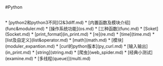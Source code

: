 #Python 

<br>
* 
[python2和python3不同](2&3diff.md)
* 
[内置函数及模块介绍](func&moduler.md)
* 
[操作系统功能](os.md)
* 
[三种函数](func.md)
* 
[Soket](Socket.md)
* 
[print_format](in_print.md)
* 
[re](re.md)
* 
[time](time.md)
* 
[list及自定义](list&operator.md)
* 
[math](math.md)
* 
[模块](moduler_expantion.md)
* 
[curl的python版本](py_curl.md)
* 
[输入输出](in_print.md)
* 
[string](string.md)
* 
[爬虫](web_spider.md)
* 
[经典小测试](examine.md)
* 
[多线程(queue)](multi.md)